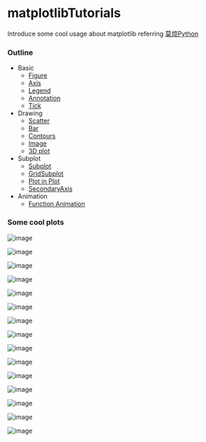 # matplotlibTutorials
Introduce some cool usage about matplotlib referring [莫烦Python](https://github.com/MorvanZhou/tutorials) 

### Outline

* Basic
  * [Figure](https://github.com/halolong/matplotlibTutorials/blob/master/Figure.py)
  * [Axis](https://github.com/halolong/matplotlibTutorials/blob/master/Axis.py)
  * [Legend](https://github.com/halolong/matplotlibTutorials/blob/master/Legend.py)
  * [Annotation](https://github.com/halolong/matplotlibTutorials/blob/master/Annotation.py)
  * [Tick](https://github.com/halolong/matplotlibTutorials/blob/master/Tick.py)
* Drawing
  * [Scatter](https://github.com/halolong/matplotlibTutorials/blob/master/Scatter.py)
  * [Bar](https://github.com/halolong/matplotlibTutorials/blob/master/Bar.py)
  * [Contours](https://github.com/halolong/matplotlibTutorials/blob/master/Contours.py)
  * [Image](https://github.com/halolong/matplotlibTutorials/blob/master/Image.py) 
  * [3D plot](https://github.com/halolong/matplotlibTutorials/blob/master/3D%20plot.py)
* Subplot
  * [Subplot](https://github.com/halolong/matplotlibTutorials/blob/master/Subplot.py)
  * [GridSubplot](https://github.com/halolong/matplotlibTutorials/blob/master/Subplot-2.py)
  * [Plot in Plot](https://github.com/halolong/matplotlibTutorials/blob/master/PlotInPlot.py)
  * [SecondaryAxis](https://github.com/halolong/matplotlibTutorials/blob/master/SecondaryAxis.py)
* Animation
  * [Function Animation](https://github.com/halolong/matplotlibTutorials/blob/master/Animation.py)

### Some cool plots

![image](https://github.com/halolong/matplotlibTutorials/blob/master/image/Plot-3dPlot.png)

![image](https://github.com/halolong/matplotlibTutorials/blob/master/image/Plot-Annotation.png)

![image](https://github.com/halolong/matplotlibTutorials/blob/master/image/Plot-Axis.png)

![image](https://github.com/halolong/matplotlibTutorials/blob/master/image/Plot-Bar.png)

![image](https://github.com/halolong/matplotlibTutorials/blob/master/image/Plot-Contours.png)

![image](https://github.com/halolong/matplotlibTutorials/blob/master/image/Plot-Figure-2.png)

![image](https://github.com/halolong/matplotlibTutorials/blob/master/image/Plot-Figure.png)

![image](https://github.com/halolong/matplotlibTutorials/blob/master/image/Plot-Image.png)

![image](https://github.com/halolong/matplotlibTutorials/blob/master/image/Plot-Legend.png)

![image](https://github.com/halolong/matplotlibTutorials/blob/master/image/Plot-Scatter.png)

![image](https://github.com/halolong/matplotlibTutorials/blob/master/image/Plot-SecondaryAxis.png)

![image](https://github.com/halolong/matplotlibTutorials/blob/master/image/Plot-SubPlot_1.png)

![image](https://github.com/halolong/matplotlibTutorials/blob/master/image/Plot-Subplot-2_1.png)

![image](https://github.com/halolong/matplotlibTutorials/blob/master/image/Plot-Tick.png)

![image](https://github.com/halolong/matplotlibTutorials/blob/master/image/Plot-in-Plot_1.png)


